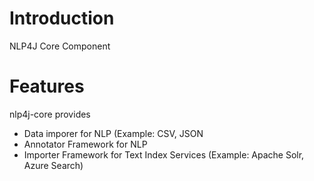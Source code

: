 # Introduction 

NLP4J Core Component

# Features

nlp4j-core provides

- Data imporer for NLP (Example: CSV, JSON
- Annotator Framework for NLP
- Importer Framework for Text Index Services (Example: Apache Solr, Azure Search)


